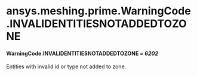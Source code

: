 # ansys.meshing.prime.WarningCode.INVALIDENTITIESNOTADDEDTOZONE

#### WarningCode.INVALIDENTITIESNOTADDEDTOZONE *= 6202*

Entities with invalid id or type not added to zone.

<!-- !! processed by numpydoc !! -->
